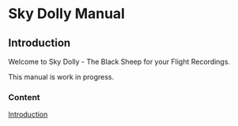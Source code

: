 # Sky Dolly Manual

## Introduction

Welcome to Sky Dolly - The Black Sheep for your Flight Recordings.

This manual is work in progress.

### Content

[Introduction](intro.md)
